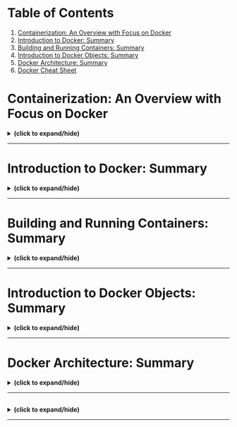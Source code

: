 # Table of Contents
1. [Containerization: An Overview with Focus on Docker](#overview)
2. [Introduction to Docker: Summary](#docker)
3. [Building and Running Containers: Summary](#building_docker)
4. [Introduction to Docker Objects: Summary](#docker_object)
5. [Docker Architecture: Summary](#docker_architecture)
6. [Docker Cheat Sheet](./docker_cheat_sheet.pdf)

<a id="overview"></a>
# Containerization: An Overview with Focus on Docker
<details close>
<summary><b>(click to expand/hide)</b></summary>
<!-- MarkdownTOC -->

## Introduction
- **Containerization** is a lightweight alternative to full machine virtualization that involves encapsulating an application and its dependencies into a container.
- **Docker**, introduced in 2013, has become the leading platform for containerization, allowing applications to run in a self-sufficient environment.

## Core Concepts
- **Containers:**
  - Run applications in a resource-isolated process.
  - Share the host system's OS kernel, reducing overhead.
- **Images:**
  - Read-only templates used to create containers.
  - Include the application and all its dependencies.
- **Dockerfile:**
  - Text document containing all the commands to assemble an image.
  - Automates the process of Docker image creation.

## Benefits of Using Docker
- **Consistency and Reproducibility:**
  - Eliminate the "it works on my machine" problem.
  - Ensure consistency across multiple development, testing, and deployment environments.
- **Isolation:**
  - Containers interact with each other through well-defined channels.
  - Application processes are separated, enhancing security.
- **Portability:**
  - Containers can run on any system that has Docker installed, regardless of the underlying infrastructure.
- **Microservices:**
  - Facilitate the breakdown of applications into microservices for improved scalability and maintainability.

## Docker Architecture
- **Docker Daemon:**
  - Background service running on the host computer handling building, running, and distributing Docker containers.
- **Docker Client:**
  - The primary user interface to Docker, accepting commands from the user and communicating with the Docker daemon.
- **Docker Hub:**
  - A registry of Docker images.
  - Users can upload and download different Docker images from the hub.

## Conclusion
- Docker simplifies deployment, scaling, and operations by enabling independence between applications and infrastructure.
- It accelerates development, enhances the scalability of applications, and improves resource utilization.

<!-- /MarkdownTOC -->
</details>

---

<a id="docker"></a>
# Introduction to Docker: Summary
<details close>
<summary><b>(click to expand/hide)</b></summary>
<!-- MarkdownTOC -->

## Overview
- **Docker** is an open platform for developing, shipping, and running applications within containers, providing an isolated workspace known as a "container."
- Initially released in 2013, Docker has become integral for developers across various environments due to its simplicity, scalability, and cross-platform support.

## Key Features of Docker
- **Isolation:** Separates applications from the underlying infrastructure.
- **Portability:** Runs consistently across various platforms and environments.
- **Written in Go:** Utilizes Linux kernel features and namespaces technology for its functionality.

## Docker Components and Innovations
- **Complementary Tools:** Docker CLI, Docker Compose, and Prometheus.
- **Plugins:** Various storage plugins for extended functionality.
- **Orchestration Technologies:** Docker Swarm and Kubernetes for managing containerized applications.
- **Development Methodologies:** Supports microservices and serverless architectures.

## Benefits of Docker
- **Consistency:** Provides stable deployments thanks to isolated environments.
- **Rapid Deployment:** High-speed rollouts and scaling with reusable image constructs.
- **Development Acceleration:** Automates and streamlines operations, reducing errors and simplifying maintenance.
- **DevOps Alignment:** Complements Agile and Continuous Integration/Continuous Deployment (CI/CD) practices.
- **Efficient Version Control:** Enhances project tracking, testing, and rollback processes.
- **Collaborative Problem-Solving:** Facilitates a collective approach to addressing issues and scaling solutions.
- **High Portability:** Docker images are platform-independent, ensuring seamless transitions between systems.

## Limitations of Docker
- **Not Suited for High-Security Requirements:** Applications demanding intense security measures may find Docker's isolation insufficient.
- **Performance Intensive Applications:** Not ideal for systems that require high performance.
- **Monolithic Architecture:** Incompatibility with single-tiered software systems.
- **Rich GUI-Based Applications:** Limitations with complex graphical user interfaces.
- **Certain Desktop Applications:** Not designed for standard or limited-function desktop applications.

## Conclusion
- Docker revolutionizes the development, shipment, and deployment of applications by ensuring consistency, flexibility, and efficiency across multiple environments and platforms.
- However, it's crucial to consider Docker's limitations in the context of high-security, high-performance requirements, and specific architectural needs.

<!-- /MarkdownTOC -->
</details>

---

<a id="building_docker"></a>
# Building and Running Containers: Summary
<details close>
<summary><b>(click to expand/hide)</b></summary>
<!-- MarkdownTOC -->

## Objectives
- Construct a container image using a Dockerfile.
- Initiate a running container from an image.
- Recognize essential Docker commands.

## Process Overview
1. Crafting a Dockerfile.
2. Building a container image using the Dockerfile.
3. Initiating a running container from the image.

## Creating a Dockerfile
A basic Dockerfile may include:
- `FROM`: Specifies the base image.
- `CMD`: Outputs "Hello World!" to the terminal.

```Dockerfile
FROM <base-image>
CMD echo "Hello World!"
```

## Building the Container Image
Execute the docker build command:

- `--tag` or `-t`: To name the image and tag (e.g., `my-app:v1`).
- `.`: Refers to the current directory containing the Dockerfile.
```bash
docker build --tag my-app:v1 .
```

Post-build, look for confirmation messages:

- "Successfully built <image id>": Image creation confirmation.
- "Successfully tagged my-app:v1": Image tagging confirmation.

## Verifying the Image Creation
Use the `docker images` command:
```bash
docker images
```

## Creating and Running the Container
Initiate a container using the `docker run` command:
```docker
docker run my-app:v1
```
This prints: "Hello, world!!".

## Managing Containers and Images
`docker ps -a`: Lists all containers.
`docker push`: Uploads an image to a registry.
`docker pull`: Retrieves an image from a registry.

## Key Takeaways
`docker build`: Assembles a container image from a Dockerfile.
`docker run`: Creates and runs a container from an image.
Essential Docker commands: `build`, `images`, `run`, `pull`, and `push`.

## Conclusion
This tutorial covered the process of creating a Docker container, from Dockerfile to execution, using core Docker commands.

<!-- /MarkdownTOC -->
</details>

---

<a id="docker_object"></a>
# Introduction to Docker Objects: Summary
<details close>
<summary><b>(click to expand/hide)</b></summary>
<!-- MarkdownTOC -->

This summary outlines the core concepts of Docker objects, highlighting Dockerfiles, images, containers, and their functionalities, as well as networking, storage, and plugin integrations within the Docker ecosystem.

## Docker Objects Overview

- **Dockerfile**: A plaintext file containing instructions to build a Docker image.
- **Images**: Read-only templates used to create containers.
- **Containers**: Runnable instances of Docker images.
- **Networks**: Communication constructs that isolate container communications.
- **Storage Volumes**: Tools for data persistence beyond a container's lifecycle.
- **Plugins**: Extend Docker's functionality, often integrating third-party additions.

## Essential Dockerfile Instructions

- `FROM`: Specifies the base image (e.g., an OS or language stack).
- `RUN`: Executes commands, forming new image layers.
- `CMD`: Sets default command for the container. Only the final CMD in a Dockerfile is considered.

## Docker Images

- Composed via instructions from a Dockerfile.
- Structured in layers for efficient modification and storage.
- Shared layers promote space efficiency and quicker transfers.
- Immutable, with changes during the run time written to a new, top-most writable layer.

## Naming Docker Images

- **Format**: `hostname/repository/tag`
- **Hostname**: Registry's identity (e.g., `docker.io` for Docker Hub).
- **Repository**: Grouping of related images.
- **Tag**: Specific image version or variant identifier.

_Example_: `docker.io/ubuntu:18.04` implies Docker Hub's Ubuntu image version 18.04.

## Docker Containers

- Active, mutable instances of images.
- Interactable via the Docker API or CLI for creation, modification, starting, or stopping.
- Isolated from each other and the host, ensuring security.
- Capable of network, storage, and state modifications.

## Networking and Storage

- **Networks**: Enable isolated communications between containers.
- **Volumes and Bind Mounts**: Ensure data persistence even after a container ceases.
- **Storage Plugins**: Allow external storage solutions integration.

## Conclusion

Docker's comprehensive ecosystem, from building images with Dockerfiles to the runtime management of containers, provides robust, isolated, and secure application deployment facilitated by networks and persistent storage solutions.

<!-- /MarkdownTOC -->
</details>

---

<a id="docker_architecture"></a>
# Docker Architecture: Summary
<details close>
<summary><b>(click to expand/hide)</b></summary>
<!-- MarkdownTOC -->

This document serves as a quick reference guide to the fundamentals of Docker architecture, encompassing its components and the containerization process.

## Overview of Docker Components

- **Docker Client**: Interface for users, utilizing the command line or REST APIs.
- **Docker Host**: Environment where the containers are built, run, and managed.
- **Docker Registry**: Storage system for container images.

## Detailed Component Features

### Docker Client

- Communicates user instructions to the Docker daemon.
- Can interact with local or remote Docker daemons.

### Docker Host

- Contains the `dockerd` daemon that processes commands.
- Manages Docker components, including:
  - Images: Read-only templates used to create containers.
  - Containers: Runnable Docker images instances.
  - Namespaces: Layer of isolation (e.g., pid, net).
  - Networks: Isolated networks for containers to communicate.
  - Storage: Persistent data stored in volumes.
  - Plugins and Add-ons: Extend Docker capabilities.

### Docker Registry

- Stores Docker images.
- Can be public (like Docker Hub) or private (for secure, enterprise-level storage).
- Hosted by third-party providers or self-hosted solutions.

## Containerization Process

1. **Build**: Create a container image from a Dockerfile or base image.
2. **Push**: Store the new image in the specified registry.
3. **Run**: Launch a new container from the image. If the image isn't locally available, Docker pulls it from the registry.

## Docker Architecture Workflow

- The **Client** sends a command, such as `docker run`, to the **Docker Host**.
- The **Docker daemon (dockerd)** within the host receives and processes the command.
- If an image is needed and not locally available, the host communicates with the **Registry** to pull the image.
- The daemon manages the lifecycle of the image's container.

## Conclusion

The Docker architecture streamlines application deployment through its client-server model, involving the Docker client, host (daemon), and registry. This structure simplifies building, storing, and running containerized applications, providing robustness, isolation, and security in managing and deploying software environments.

<!-- /MarkdownTOC -->
</details>

---

<a id="binary"></a>
## 
<details close>
<summary><b>(click to expand/hide)</b></summary>
<!-- MarkdownTOC -->



<!-- /MarkdownTOC -->
</details>

---
